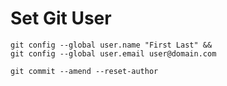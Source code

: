 # Set Git User

```
git config --global user.name "First Last" &&
git config --global user.email user@domain.com

git commit --amend --reset-author
```